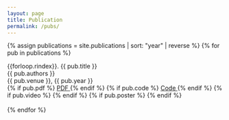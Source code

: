 ```yaml
---
layout: page
title: Publication
permalink: /pubs/
---
```


{% assign publications = site.publications | sort: "year" | reverse %}
{% for pub in publications %}
  <div class="pubitem">
    <div class="pubtitle">
      {{forloop.rindex}}. {{ pub.title }}
    </div>
    <div class="pubauthors">{{ pub.authors }}</div>
    <div class="pubinfo">
        {{ pub.venue }}, {{ pub.year }}
    </div>
    <div class="publinks">
      {% if pub.pdf %}
            <a href="{{ pub.pdf }}">
              <span class="border"> PDF </span> 
            </a>
          {% endif %}
      {% if pub.code %}
        <a href="{{ pub.code }}">
        <span class="border"> Code </span>
        </a>
      {% endif %}
      {% if pub.video %}
        <a href="{{ pub.video }}">
          <i class="fab fa-youtube"></i>
        </a>
      {% endif %}
      {% if pub.poster %}
        <a href="{{ pub.poster }}">
          <i class="fas fa-image"></i>
        </a>
      {% endif %}
    </div>
</div>
<br>
{% endfor %}